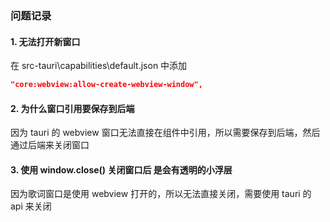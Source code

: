### 问题记录

#### 1. 无法打开新窗口

在 src-tauri\capabilities\default.json 中添加

```json
"core:webview:allow-create-webview-window",
```

#### 2. 为什么窗口引用要保存到后端

因为 tauri 的 webview 窗口无法直接在组件中引用，所以需要保存到后端，然后通过后端来关闭窗口

#### 3. 使用 window.close() 关闭窗口后 是会有透明的小浮层

因为歌词窗口是使用 webview 打开的，所以无法直接关闭，需要使用 tauri 的 api 来关闭
